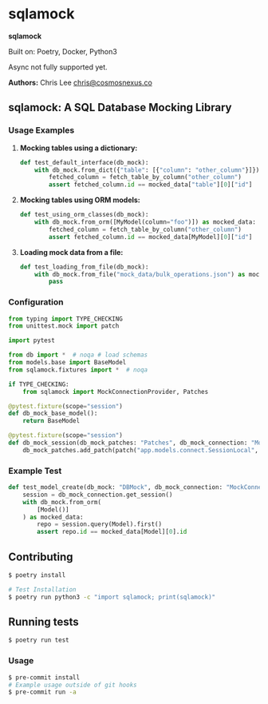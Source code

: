 # sqlamock

**sqlamock**

Built on: Poetry, Docker, Python3

Async not fully supported yet.

**Authors:**
Chris Lee <chris@cosmosnexus.co>

## sqlamock: A SQL Database Mocking Library

### Usage Examples

1. **Mocking tables using a dictionary:**

    ```python
    def test_default_interface(db_mock):
        with db_mock.from_dict({"table": [{"column": "other_column"}]}) as mocked_data:
            fetched_column = fetch_table_by_column("other_column")
            assert fetched_column.id == mocked_data["table"][0]["id"]
    ```

2. **Mocking tables using ORM models:**

    ```python
    def test_using_orm_classes(db_mock):
        with db_mock.from_orm([MyModel(column="foo")]) as mocked_data:
            fetched_column = fetch_table_by_column("other_column")
            assert fetched_column.id == mocked_data[MyModel][0]["id"]
    ```

3. **Loading mock data from a file:**

    ```python
    def test_loading_from_file(db_mock):
        with db_mock.from_file("mock_data/bulk_operations.json") as mocked_data:
            pass
    ```

### Configuration

```python
from typing import TYPE_CHECKING
from unittest.mock import patch

import pytest

from db import *  # noqa # load schemas
from models.base import BaseModel
from sqlamock.fixtures import *  # noqa

if TYPE_CHECKING:
    from sqlamock import MockConnectionProvider, Patches

@pytest.fixture(scope="session")
def db_mock_base_model():
    return BaseModel

@pytest.fixture(scope="session")
def db_mock_session(db_mock_patches: "Patches", db_mock_connection: "MockConnectionProvider"):
    db_mock_patches.add_patch(patch("app.models.connect.SessionLocal", db_mock_connection.get_session))
```

### Example Test

```python
def test_model_create(db_mock: "DBMock", db_mock_connection: "MockConnectionProvider"):
    session = db_mock_connection.get_session()
    with db_mock.from_orm(
        [Model()]
    ) as mocked_data:
        repo = session.query(Model).first()
        assert repo.id == mocked_data[Model][0].id
```

## Contributing

```bash
$ poetry install

# Test Installation
$ poetry run python3 -c "import sqlamock; print(sqlamock)"
```

## Running tests

```bash
$ poetry run test
```

### Usage

```bash
$ pre-commit install
# Example usage outside of git hooks
$ pre-commit run -a
```
